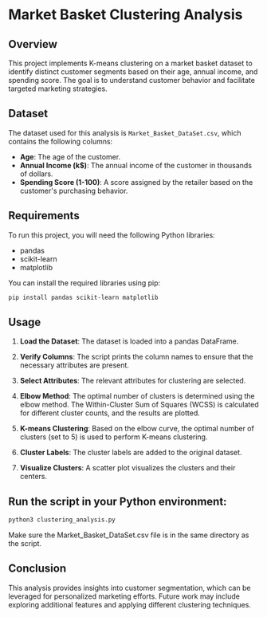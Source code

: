 # Market Basket Clustering Analysis

## Overview

This project implements K-means clustering on a market basket dataset to identify distinct customer segments based on their age, annual income, and spending score. The goal is to understand customer behavior and facilitate targeted marketing strategies.

## Dataset

The dataset used for this analysis is `Market_Basket_DataSet.csv`, which contains the following columns:

- **Age**: The age of the customer.
- **Annual Income (k$)**: The annual income of the customer in thousands of dollars.
- **Spending Score (1-100)**: A score assigned by the retailer based on the customer's purchasing behavior.

## Requirements

To run this project, you will need the following Python libraries:

- pandas
- scikit-learn
- matplotlib

You can install the required libraries using pip:

```bash
pip install pandas scikit-learn matplotlib
```
## Usage

1. **Load the Dataset**: The dataset is loaded into a pandas DataFrame.

2. **Verify Columns**: The script prints the column names to ensure that the necessary attributes are present.

3. **Select Attributes**: The relevant attributes for clustering are selected.

4. **Elbow Method**: The optimal number of clusters is determined using the elbow method. The Within-Cluster Sum of Squares (WCSS) is calculated for different cluster counts, and the results are plotted.

5. **K-means Clustering**: Based on the elbow curve, the optimal number of clusters (set to 5) is used to perform K-means clustering.

6. **Cluster Labels**: The cluster labels are added to the original dataset.

7. **Visualize Clusters**: A scatter plot visualizes the clusters and their centers.

## Run the script in your Python environment:

```bash
python3 clustering_analysis.py
```
Make sure the Market_Basket_DataSet.csv file is in the same directory as the script.

## Conclusion
This analysis provides insights into customer segmentation, which can be leveraged for personalized marketing efforts. Future work may include exploring additional features and applying different clustering techniques.
